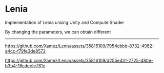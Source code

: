 # Lenia

Implementation of Lenia unsing Unity and Compute Shader

By changing the parameters, we can obtain different

___

https://github.com/Xamez/Lenia/assets/35816109/7954cbbb-8732-4982-a4cc-f79fe3de8572


https://github.com/Xamez/Lenia/assets/35816109/d255e431-2725-480e-b3b4-16cdeefc781c

